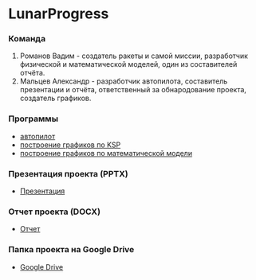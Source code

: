 # LunarProgress

### Команда
1. Романов Вадим - создатель ракеты и самой миссии, разработчик физической и математической моделей, один из составителей отчёта.
2. Мальцев Александр - разработчик автопилота, составитель презентации и отчёта, ответственный за обнародование проекта, создатель графиков.

### Программы
+ [автопилот](https://github.com/SashaMaltsev/LunarProgress/blob/main/autopilot.py)
+ [построение графиков по KSP](https://github.com/SashaMaltsev/LunarProgress/blob/main/graph_ksp.py)
+ [построение графиков по математической модели](https://github.com/SashaMaltsev/LunarProgress/blob/main/physics.py)
### Презентация проекта (PPTX)
+ [Презентация](https://docs.google.com/presentation/d/1nRzvKo7noqS5evejEQEOvpS2gi6ix0pl/edit?usp=drive_link&ouid=115887621877627771001&rtpof=true&sd=true)
### Отчет проекта (DOCX)
+ [Отчет](https://docs.google.com/document/d/1mjqidGSX2N58OxxCiP38RFp9ZnSI1rhR/edit?usp=drive_link&ouid=115887621877627771001&rtpof=true&sd=true)
### Папка проекта на Google Drive
+ [Google Drive](https://drive.google.com/drive/folders/1FRpyeyQMKuxFyXj6yKtuDrWT7YBAvzQ0?usp=drive_link)
